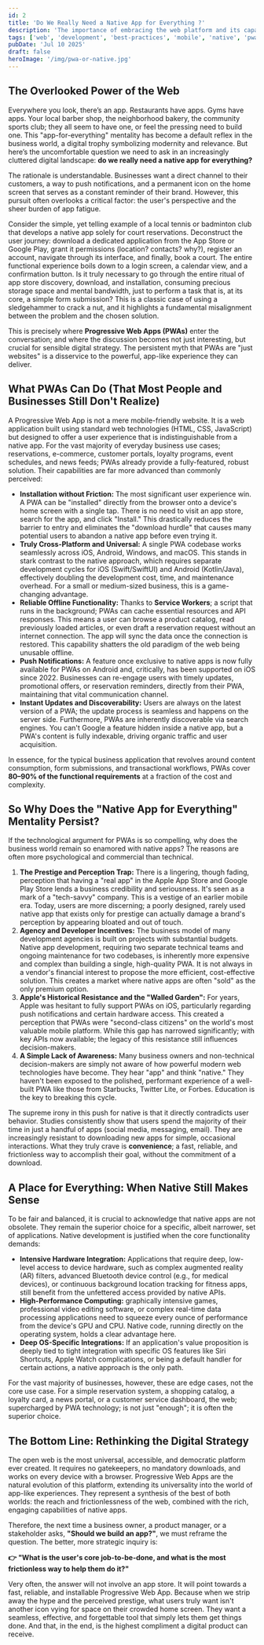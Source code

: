 ```yaml
---
id: 2
title: 'Do We Really Need a Native App for Everything ?'
description: 'The importance of embracing the web platform and its capabilities in today''s digital landscape.'
tags: ['web', 'development', 'best-practices', 'mobile', 'native', 'pwa']
pubDate: 'Jul 10 2025'
draft: false
heroImage: '/img/pwa-or-native.jpg'
---
```

## The Overlooked Power of the Web

Everywhere you look, there’s an app. Restaurants have apps. Gyms have apps. Your local barber shop, the neighborhood bakery, the community sports club; they all seem to have one, or feel the pressing need to build one. This "app-for-everything" mentality has become a default reflex in the business world, a digital trophy symbolizing modernity and relevance. But here’s the uncomfortable question we need to ask in an increasingly cluttered digital landscape: **do we really need a native app for everything?**

The rationale is understandable. Businesses want a direct channel to their customers, a way to push notifications, and a permanent icon on the home screen that serves as a constant reminder of their brand. However, this pursuit often overlooks a critical factor: the user's perspective and the sheer burden of app fatigue.

Consider the simple, yet telling example of a local tennis or badminton club that develops a native app solely for court reservations. Deconstruct the user journey: download a dedicated application from the App Store or Google Play, grant it permissions (location? contacts? why?), register an account, navigate through its interface, and finally, book a court. The entire functional experience boils down to a login screen, a calendar view, and a confirmation button. Is it truly necessary to go through the entire ritual of app store discovery, download, and installation, consuming precious storage space and mental bandwidth, just to perform a task that is, at its core, a simple form submission? This is a classic case of using a sledgehammer to crack a nut, and it highlights a fundamental misalignment between the problem and the chosen solution.

This is precisely where **Progressive Web Apps (PWAs)** enter the conversation; and where the discussion becomes not just interesting, but crucial for sensible digital strategy. The persistent myth that PWAs are "just websites" is a disservice to the powerful, app-like experience they can deliver.

## What PWAs Can Do (That Most People and Businesses Still Don't Realize)

A Progressive Web App is not a mere mobile-friendly website. It is a web application built using standard web technologies (HTML, CSS, JavaScript) but designed to offer a user experience that is indistinguishable from a native app. For the vast majority of everyday business use cases; reservations, e-commerce, customer portals, loyalty programs, event schedules, and news feeds; PWAs already provide a fully-featured, robust solution. Their capabilities are far more advanced than commonly perceived:

* **Installation without Friction:** The most significant user experience win. A PWA can be "installed" directly from the browser onto a device's home screen with a single tap. There is no need to visit an app store, search for the app, and click "Install." This drastically reduces the barrier to entry and eliminates the "download hurdle" that causes many potential users to abandon a native app before even trying it.
* **Truly Cross-Platform and Universal:** A single PWA codebase works seamlessly across iOS, Android, Windows, and macOS. This stands in stark contrast to the native approach, which requires separate development cycles for iOS (Swift/SwiftUI) and Android (Kotlin/Java), effectively doubling the development cost, time, and maintenance overhead. For a small or medium-sized business, this is a game-changing advantage.
* **Reliable Offline Functionality:** Thanks to **Service Workers**; a script that runs in the background; PWAs can cache essential resources and API responses. This means a user can browse a product catalog, read previously loaded articles, or even draft a reservation request without an internet connection. The app will sync the data once the connection is restored. This capability shatters the old paradigm of the web being unusable offline.
* **Push Notifications:** A feature once exclusive to native apps is now fully available for PWAs on Android and, critically, has been supported on iOS since 2022. Businesses can re-engage users with timely updates, promotional offers, or reservation reminders, directly from their PWA, maintaining that vital communication channel.
* **Instant Updates and Discoverability:** Users are always on the latest version of a PWA; the update process is seamless and happens on the server side. Furthermore, PWAs are inherently discoverable via search engines. You can't Google a feature hidden inside a native app, but a PWA's content is fully indexable, driving organic traffic and user acquisition.

In essence, for the typical business application that revolves around content consumption, form submissions, and transactional workflows, PWAs cover **80–90% of the functional requirements** at a fraction of the cost and complexity.

## So Why Does the "Native App for Everything" Mentality Persist?

If the technological argument for PWAs is so compelling, why does the business world remain so enamored with native apps? The reasons are often more psychological and commercial than technical.

1. **The Prestige and Perception Trap:** There is a lingering, though fading, perception that having a "real app" in the Apple App Store and Google Play Store lends a business credibility and seriousness. It's seen as a mark of a "tech-savvy" company. This is a vestige of an earlier mobile era. Today, users are more discerning; a poorly designed, rarely used native app that exists only for prestige can actually damage a brand's perception by appearing bloated and out of touch.
2. **Agency and Developer Incentives:** The business model of many development agencies is built on projects with substantial budgets. Native app development, requiring two separate technical teams and ongoing maintenance for two codebases, is inherently more expensive and complex than building a single, high-quality PWA. It is not always in a vendor's financial interest to propose the more efficient, cost-effective solution. This creates a market where native apps are often "sold" as the only premium option.
3. **Apple's Historical Resistance and the "Walled Garden":** For years, Apple was hesitant to fully support PWAs on iOS, particularly regarding push notifications and certain hardware access. This created a perception that PWAs were "second-class citizens" on the world's most valuable mobile platform. While this gap has narrowed significantly; with key APIs now available; the legacy of this resistance still influences decision-makers.
4. **A Simple Lack of Awareness:** Many business owners and non-technical decision-makers are simply not aware of how powerful modern web technologies have become. They hear "app" and think "native." They haven't been exposed to the polished, performant experience of a well-built PWA like those from Starbucks, Twitter Lite, or Forbes. Education is the key to breaking this cycle.

The supreme irony in this push for native is that it directly contradicts user behavior. Studies consistently show that users spend the majority of their time in just a handful of apps (social media, messaging, email). They are increasingly resistant to downloading new apps for simple, occasional interactions. What they truly crave is **convenience**; a fast, reliable, and frictionless way to accomplish their goal, without the commitment of a download.

## A Place for Everything: When Native Still Makes Sense

To be fair and balanced, it is crucial to acknowledge that native apps are not obsolete. They remain the superior choice for a specific, albeit narrower, set of applications. Native development is justified when the core functionality demands:

* **Intensive Hardware Integration:** Applications that require deep, low-level access to device hardware, such as complex augmented reality (AR) filters, advanced Bluetooth device control (e.g., for medical devices), or continuous background location tracking for fitness apps, still benefit from the unfettered access provided by native APIs.
* **High-Performance Computing:** graphically intensive games, professional video editing software, or complex real-time data processing applications need to squeeze every ounce of performance from the device's GPU and CPU. Native code, running directly on the operating system, holds a clear advantage here.
* **Deep OS-Specific Integrations:** If an application's value proposition is deeply tied to tight integration with specific OS features like Siri Shortcuts, Apple Watch complications, or being a default handler for certain actions, a native approach is the only path.

For the vast majority of businesses, however, these are edge cases, not the core use case. For a simple reservation system, a shopping catalog, a loyalty card, a news portal, or a customer service dashboard, the web; supercharged by PWA technology; is not just "enough"; it is often the superior choice.

## The Bottom Line: Rethinking the Digital Strategy

The open web is the most universal, accessible, and democratic platform ever created. It requires no gatekeepers, no mandatory downloads, and works on every device with a browser. Progressive Web Apps are the natural evolution of this platform, extending its universality into the world of app-like experiences. They represent a synthesis of the best of both worlds: the reach and frictionlessness of the web, combined with the rich, engaging capabilities of native apps.

Therefore, the next time a business owner, a product manager, or a stakeholder asks, **"Should we build an app?"**, we must reframe the question. The better, more strategic inquiry is:

**👉 "What is the user's core job-to-be-done, and what is the most frictionless way to help them do it?"**

Very often, the answer will not involve an app store. It will point towards a fast, reliable, and installable Progressive Web App. Because when we strip away the hype and the perceived prestige, what users truly want isn't another icon vying for space on their crowded home screen. They want a seamless, effective, and forgettable tool that simply lets them get things done. And that, in the end, is the highest compliment a digital product can receive.
